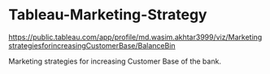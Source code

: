# Tableau-Marketing-Strategy

https://public.tableau.com/app/profile/md.wasim.akhtar3999/viz/MarketingstrategiesforincreasingCustomerBase/BalanceBin

Marketing strategies for increasing Customer Base of the bank.
